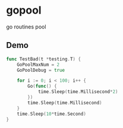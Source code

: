 # gopool
go routines pool

## Demo
```go
func TestBad(t *testing.T) {
	GoPoolMaxNum = 2
	GoPoolDebug = true

	for i := 0; i < 100; i++ {
		Go(func() {
			time.Sleep(time.Millisecond*2)
		})
		time.Sleep(time.Millisecond)
	}
	time.Sleep(10*time.Second)
}
```